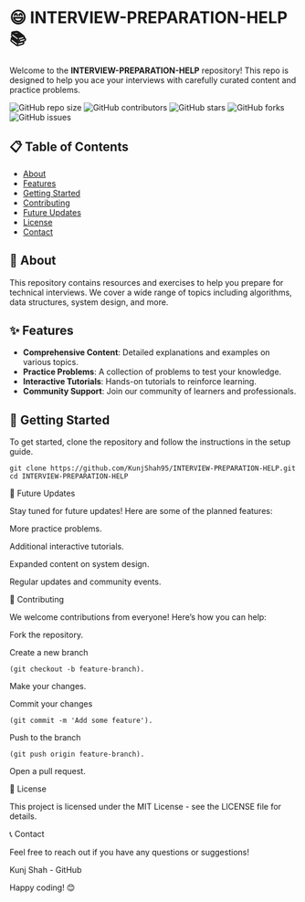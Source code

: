 # 😄 INTERVIEW-PREPARATION-HELP 📚

Welcome to the **INTERVIEW-PREPARATION-HELP** repository! This repo is designed to help you ace your interviews with carefully curated content and practice problems.

![GitHub repo size](https://img.shields.io/github/repo-size/KunjShah95/INTERVIEW-PREPARATION-HELP)
![GitHub contributors](https://img.shields.io/github/contributors/KunjShah95/INTERVIEW-PREPARATION-HELP)
![GitHub stars](https://img.shields.io/github/stars/KunjShah95/INTERVIEW-PREPARATION-HELP?style=social)
![GitHub forks](https://img.shields.io/github/forks/KunjShah95/INTERVIEW-PREPARATION-HELP?style=social)
![GitHub issues](https://img.shields.io/github/issues/KunjShah95/INTERVIEW-PREPARATION-HELP)

## 📋 Table of Contents
- [About](#about)
- [Features](#features)
- [Getting Started](#getting-started)
- [Contributing](#contributing)
- [Future Updates](#future-updates)
- [License](#license)
- [Contact](#contact)


## 📖 About
This repository contains resources and exercises to help you prepare for technical interviews. We cover a wide range of topics including algorithms, data structures, system design, and more.

## ✨ Features
- **Comprehensive Content**: Detailed explanations and examples on various topics.
- **Practice Problems**: A collection of problems to test your knowledge.
- **Interactive Tutorials**: Hands-on tutorials to reinforce learning.
- **Community Support**: Join our community of learners and professionals.

## 🚀 Getting Started
To get started, clone the repository and follow the instructions in the setup guide.

```
git clone https://github.com/KunjShah95/INTERVIEW-PREPARATION-HELP.git
cd INTERVIEW-PREPARATION-HELP
```



🔮 Future Updates

Stay tuned for future updates! Here are some of the planned features:


More practice problems.

Additional interactive tutorials.

Expanded content on system design.

Regular updates and community events.


🤝 Contributing

We welcome contributions from everyone! Here’s how you can help:

Fork the repository.

Create a new branch 
```
(git checkout -b feature-branch).
```

Make your changes.

Commit your changes 
```
(git commit -m 'Add some feature').
```
Push to the branch 
```
(git push origin feature-branch).
```

Open a pull request.


📜 License

This project is licensed under the MIT License - see the LICENSE file for details.


📞 Contact

Feel free to reach out if you have any questions or suggestions!

Kunj Shah - GitHub

Happy coding! 😊

